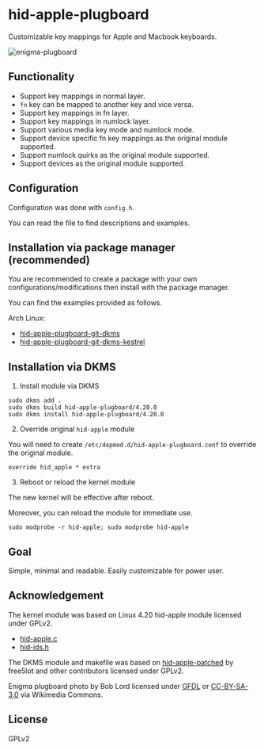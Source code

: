 # hid-apple-plugboard

Customizable key mappings for Apple and Macbook keyboards.

![enigma-plugboard][enigma-plugboard]

## Functionality

* Support key mappings in normal layer.
* `fn` key can be mapped to another key and vice versa.
* Support key mappings in fn layer.
* Support key mappings in numlock layer.
* Support various media key mode and numlock mode.
* Support device specific fn key mappings as the original module supported.
* Support numlock quirks as the original module supported.
* Support devices as the original module supported.

## Configuration

Configuration was done with `config.h`.

You can read the file to find descriptions and examples.

## Installation via package manager (recommended)

You are recommended to create a package with your own
configurations/modifications then install with the package manager.

You can find the examples provided as follows.

Arch Linux:

- [hid-apple-plugboard-git-dkms][hid-apple-plugboard-git-dkms]
- [hid-apple-plugboard-git-dkms-kestrel][hid-apple-plugboard-git-dkms-kestrel]

## Installation via DKMS

1. Install module via DKMS

  ```
  sudo dkms add .
  sudo dkms build hid-apple-plugboard/4.20.0
  sudo dkms install hid-apple-plugboard/4.20.0
  ```

2. Override original `hid-apple` module

  You will need to create `/etc/depmod.d/hid-apple-plugboard.conf`
  to override the original module.

  ```
  override hid_apple * extra
  ```

3. Reboot or reload the kernel module

  The new kernel will be effective after reboot.

  Moreover, you can reload the module for immediate use.

  ```
  sudo modprobe -r hid-apple; sudo modprobe hid-apple
  ```

## Goal

Simple, minimal and readable. Easily customizable for power user.

## Acknowledgement

The kernel module was based on Linux 4.20 hid-apple module licensed under GPLv2.

* [hid-apple.c][hid-apple.c]
* [hid-ids.h][hid-ids.h]

The DKMS module and makefile was based on [hid-apple-patched][hid-apple-patched]
by free5lot and other contributors licensed under GPLv2.

Enigma plugboard photo by Bob Lord licensed under [GFDL][gfdl] or
[CC-BY-SA-3.0][cc-by-sa-3-0] via Wikimedia Commons.

## License

GPLv2

[enigma-plugboard]: https://upload.wikimedia.org/wikipedia/commons/thumb/2/27/Enigma-plugboard.jpg/640px-Enigma-plugboard.jpg
[hid-apple-plugboard-git-dkms]: https://gitlab.com/gavinkflam/hid-apple-plugboard-git-dkms
[hid-apple-plugboard-git-dkms-kestrel]: https://gitlab.com/gavinkflam/hid-apple-plugboard-git-dkms-kestrel
[hid-apple-patched]: https://github.com/free5lot/hid-apple-patched/
[hid-apple.c]: https://github.com/torvalds/linux/blob/v4.20/drivers/hid/hid-apple.c
[hid-ids.h]: https://github.com/torvalds/linux/blob/v4.20/drivers/hid/hid-ids.h
[gfdl]: http://www.gnu.org/copyleft/fdl.html
[cc-by-sa-3-0]: http://creativecommons.org/licenses/by-sa/3.0/

